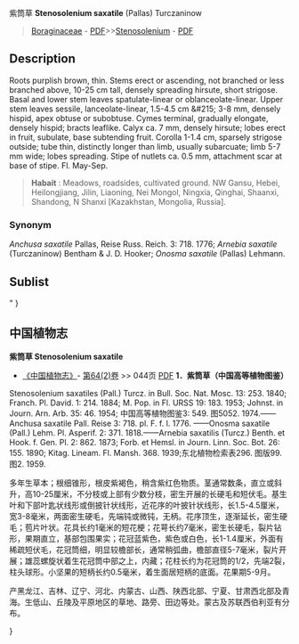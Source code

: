 紫筒草 **Stenosolenium saxatile** (Pallas) Turczaninow

> [Boraginaceae](http://www.iplant.cn/info/Boraginaceae?t=foc) - [PDF](http://www.iplant.cn/foc/pdf/Boraginaceae.pdf)>>[Stenosolenium](http://www.iplant.cn/info/Stenosolenium?t=foc) - [PDF](http://www.iplant.cn/foc/pdf/Stenosolenium.pdf)

## Description

Roots purplish brown, thin. Stems erect or ascending, not branched or less branched above, 10-25 cm tall, densely spreading hirsute, short strigose. Basal and lower stem leaves spatulate-linear or oblanceolate-linear. Upper stem leaves sessile, lanceolate-linear, 1.5-4.5 cm &amp;#215; 3-8 mm, densely hispid, apex obtuse or subobtuse. Cymes terminal, gradually elongate, densely hispid; bracts leaflike. Calyx ca. 7 mm, densely hirsute; lobes erect in fruit, subulate, base subtending fruit. Corolla 1-1.4 cm, sparsely strigose outside; tube thin, distinctly longer than limb, usually subarcuate; limb 5-7 mm wide; lobes spreading. Stipe of nutlets ca. 0.5 mm, attachment scar at base of stipe. Fl. May-Sep.

> **Habait** : 
> Meadows, roadsides, cultivated ground. NW Gansu, Hebei, Heilongjiang, Jilin, Liaoning, Nei Mongol, Ningxia, Qinghai, Shaanxi, Shandong, N Shanxi [Kazakhstan, Mongolia, Russia].

### Synonym
*Anchusa saxatile* Pallas, Reise Russ. Reich. 3: 718. 1776; *Arnebia saxatile* (Turczaninow) Bentham & J. D. Hooker; *Onosma saxatile* (Pallas) Lehmann.

## Sublist
"
}
## 中国植物志

**紫筒草 Stenosolenium saxatile**

* [《中国植物志》](http://www.iplant.cn/frps)- [第64(2)卷](http://www.iplant.cn/frps/vol/64(2)) >> 044页 [PDF](http://www.iplant.cn/frps/pdf/64(2)/044.pdf)
**1．紫筒草（中国高等植物图鉴）**

Stenosolenium saxatiles (Pall.) Turcz. in Bull. Soc. Nat. Mosc. 13: 253. 1840; Franch. Pl. David. 1: 214. 1884; M. Pop. in Fl. URSS 19: 183. 1953; Johnst. in Journ. Arn. Arb. 35: 46. 1954; 中国高等植物图鉴3: 549. 图5052. 1974.——Anchusa saxatile Pall. Reise 3: 718. pl. F. f. l. 1776. ——Onosma saxatile (Pall.) Lehm. Pl. Asperif. 2: 371. 1818.——Arnebia saxatilis (Turcz.) Benth. et Hook. f. Gen. Pl. 2: 862. 1873; Forb. et Hemsl. in Journ. Linn. Soc. Bot. 26: 155. 1890; Kitag. Lineam. Fl. Mansh. 368. 1939;东北植物检索表296. 图版99. 图2. 1959.

多年生草本；根细锥形，根皮紫褐色，稍含紫红色物质。茎通常数条，直立或斜升，高10-25厘米，不分枝或上部有少数分枝，密生开展的长硬毛和短伏毛。基生叶和下部叶匙状线形或倒披针状线形，近花序的叶披针状线形，长1.5-4.5厘米，宽3-8毫米，两面密生硬毛，先端钝或微钝，无柄。花序顶生，逐渐延长，密生硬毛；苞片叶状。花具长约1毫米的短花梗；花萼长约7毫米，密生长硬毛，裂片钻形，果期直立，基部包围果实；花冠蓝紫色，紫色或白色，长1-1.4厘米，外面有稀疏短伏毛，花冠筒细，明显较檐部长，通常稍弧曲，檐部直径5-7毫米，裂片开展；雄蕊螺旋状着生花冠筒中部之上，内藏；花柱长约为花冠筒的1/2，先端2裂，柱头球形。小坚果的短柄长约0.5毫米，着生面居短柄的底面。花果期5-9月。

产黑龙江、吉林、辽宁、河北、内蒙古、山西、陕西北部、宁夏、甘肃西北部及青海。生低山、丘陵及平原地区的草地、路旁、田边等处。蒙古及苏联西伯利亚有分布。

}